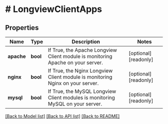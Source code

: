 # # LongviewClientApps

## Properties

Name | Type | Description | Notes
------------ | ------------- | ------------- | -------------
**apache** | **bool** | If True, the Apache Longview Client module is monitoring Apache on your server. | [optional] [readonly]
**nginx** | **bool** | If True, the Nginx Longview Client module is monitoring Nginx on your server. | [optional] [readonly]
**mysql** | **bool** | If True, the MySQL Longview Client modules is monitoring MySQL on your server. | [optional] [readonly]

[[Back to Model list]](../../README.md#models) [[Back to API list]](../../README.md#endpoints) [[Back to README]](../../README.md)

